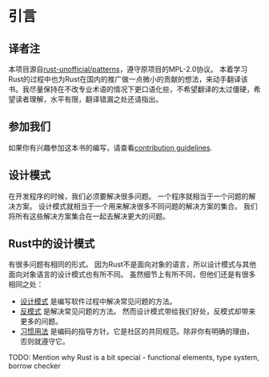 # 引言

##  译者注
本项目源自[rust-unofficial/patterns](https://github.com/rust-unofficial/patterns)，遵守原项目的MPL-2.0协议。
本着学习Rust的过程中也为Rust在国内的推广做一点微小的贡献的想法，来动手翻译该书。我尽量保持在不改专业术语的情况下更口语化些，不希望翻译的太过僵硬，希望读者理解，水平有限，翻译错漏之处还请指出。

## 参加我们

如果你有兴趣参加这本书的编写，请查看[contribution guidelines](https://github.com/rust-unofficial/patterns/blob/master/CONTRIBUTING.md).
## 设计模式

在开发程序的时候，我们必须要解决很多问题。
一个程序就相当于一个问题的解决方案。
设计模式就相当于一个用来解决很多不同问题的解决方案的集合。
我们将所有这些解决方案集合在一起去解决更大的问题。

## Rust中的设计模式

有很多问题有相同的形式。
因为Rust不是面向对象的语言，所以设计模式与其他面向对象语言的设计模式也有所不同。
虽然细节上有所不同，但他们还是有很多相同之处：
- [设计模式](./patterns/index.md) 是编写软件过程中解决常见问题的方法。
- [反模式](./anti_patterns/index.md) 是解决常见问题的方法。
  然而设计模式带给我们好处，反模式却带来更多的问题。
- [习惯用法](./idioms/index.md) 是编码的指导方针。它是社区的共同规范。除非你有明确的理由，      否则就遵守它。

TODO: Mention why Rust is a bit special - functional elements, type system,
borrow checker
